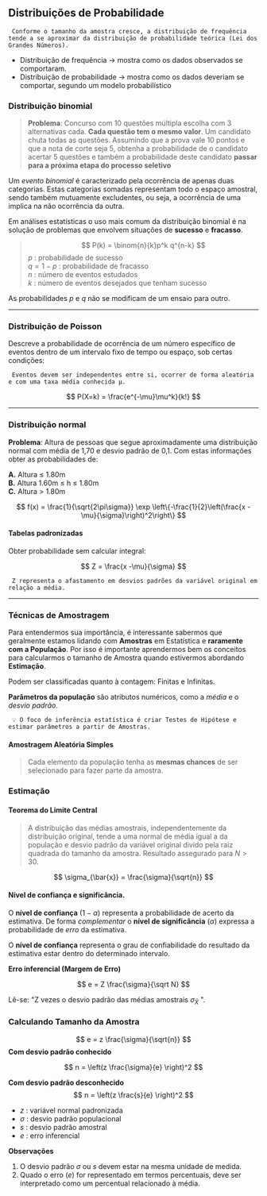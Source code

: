## Distribuições de Probabilidade 

     Conforme o tamanho da amostra cresce, a distribuição de frequência tende a se aproximar da distribuição de probabilidade teórica (Lei dos Grandes Números).  


- Distribuição de frequência → mostra como os dados observados se comportaram.
- Distribuição de probabilidade → mostra como os dados deveriam se comportar, segundo um modelo probabilístico

### Distribuição binomial  

> __Problema__: Concurso com 10 questões múltipla escolha com 3 alternativas cada. __Cada questão tem o mesmo valor__. Um candidato chuta todas as questões. Assumindo que a prova vale 10 pontos e que a nota de corte seja 5, obtenha a probabilidade de o candidato acertar 5 questões e também a probabilidade deste candidato __passar para a próxima etapa do processo seletivo__  

Um _evento binomial_ é caracterizado pela ocorrência de apenas duas categorias. Estas categorias somadas representam todo o espaço amostral, sendo também mutuamente excludentes, ou seja, a ocorrência de uma implica na não ocorrência da outra.  

Em análises estatísticas o uso mais comum da distribuição binomial é na solução de problemas que envolvem situações de __sucesso__ e __fracasso__.


> $$
> P(k) = \binom{n}{k}p^k q^{n-k} 
> $$
> $p$ : probabilidade de sucesso  
> $q = 1 - p$ : probabilidade de fracasso  
> $n$ : número de eventos estudados  
> $k$ : número de eventos desejados que tenham sucesso  

As probabilidades $p$ e $q$ não se modificam de um ensaio para outro.

--- 

### Distribuição de Poisson  

Descreve a probabilidade de ocorrência de um número específico de eventos dentro de um intervalo fixo de tempo ou espaço, sob certas condições:  

     Eventos devem ser independentes entre si, ocorrer de forma aleatória e com uma taxa média conhecida μ. 

 $$ 
 P(X=k) = \frac{e^{-\mu}\mu^k}{k!}
 $$    

 --- 

 ### Distribuição normal  

 __Problema__: Altura de pessoas que segue aproximadamente uma distribuição normal com média de 1,70 e desvio padrão de 0,1. Com estas informações obter as probabilidades de:

 __A.__ Altura $\le$ 1.80m  
 __B.__ Altura 1.60m $\le$ h $\le$ 1.80m  
 __C.__ Altura $>$ 1.80m  


$$
f(x) = \frac{1}{\sqrt{2\pi\sigma}} \exp \left\{-\frac{1}{2}\left(\frac{x - \mu}{\sigma}\right)^2\right\}
$$


#### Tabelas padronizadas   

Obter probabilidade sem calcular integral:

$$
Z = \frac{x -\mu}{\sigma}
$$

     Z representa o afastamento em desvios padrões da variável original em relação a média.
 ---

 ### Técnicas de Amostragem  

 Para entendermos sua importância, é interessante sabermos que geralmente estamos lidando com __Amostras__ em Estatística e __raramente com a População__. Por isso é importante aprendermos bem os conceitos para calcularmos o tamanho de Amostra quando estivermos abordando __Estimação__.

 Podem ser classificadas quanto à contagem: Finitas e Infinitas.  

 __Parâmetros da população__ são atributos numéricos, como a _média_ e o _desvio padrão_.

     💡 O foco de inferência estatística é criar Testes de Hipótese e estimar parâmetros a partir de Amostras.  


#### Amostragem Aleatória Simples  
> Cada elemento da população tenha as __mesmas chances__ de ser selecionado para fazer parte da amostra.


### Estimação

#### Teorema do Limite Central

> A distribuição das médias amostrais, independentemente da distribuição original, tende a uma normal de média igual a da população e desvio padrão da variável original divido pela raiz quadrada do tamanho da amostra. Resultado assegurado para $N > 30$. 

$$
\sigma_{\bar{x}} = \frac{\sigma}{\sqrt{n}}
$$  

#### Nível de confiança e significância. 

O __nível de confiança__ $(1 - \alpha)$ representa a probabilidade de acerto da estimativa. De forma _complementar_ o __nível de significância__ ($\alpha$) expressa a probabilidade de _erro_ da estimativa.

O __nível de confiança__ representa o grau de confiabilidade do resultado da estimativa estar dentro do determinado intervalo.

__Erro inferencial (Margem de Erro)__  

$$
e = Z \frac{\sigma}{\sqrt N}
$$

Lê-se: "Z vezes o desvio padrão das médias amostrais $\sigma_{\bar{X}}$ ".

### Calculando Tamanho da Amostra
$$
e = z \frac{\sigma}{\sqrt{n}}
$$
__Com desvio padrão conhecido__  

$$
n = \left(z \frac{\sigma}{e} \right)^2
$$

__Com desvio padrão desconhecido__  
$$
n = \left(z \frac{s}{e} \right)^2
$$

- $z$ : variável normal padronizada
- $\sigma$ : desvio padrão populacional
- $s$ : desvio padrão amostral
- $e$ : erro inferencial

__Observações__ 

1. O desvio padrão $\sigma$ ou $s$ devem estar na mesma unidade de medida.    
2. Quado o erro ($e$) for representado em termos percentuais, deve ser interpretado como um percentual relacionado à média.  

